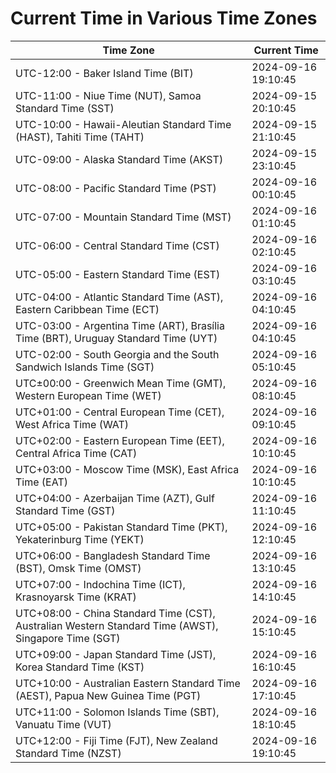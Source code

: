 # Current Time in Various Time Zones

| Time Zone | Current Time |
|-----------|--------------|
| UTC-12:00 - Baker Island Time (BIT) | 2024-09-16 19:10:45 |
| UTC-11:00 - Niue Time (NUT), Samoa Standard Time (SST) | 2024-09-15 20:10:45 |
| UTC-10:00 - Hawaii-Aleutian Standard Time (HAST), Tahiti Time (TAHT) | 2024-09-15 21:10:45 |
| UTC-09:00 - Alaska Standard Time (AKST) | 2024-09-15 23:10:45 |
| UTC-08:00 - Pacific Standard Time (PST) | 2024-09-16 00:10:45 |
| UTC-07:00 - Mountain Standard Time (MST) | 2024-09-16 01:10:45 |
| UTC-06:00 - Central Standard Time (CST) | 2024-09-16 02:10:45 |
| UTC-05:00 - Eastern Standard Time (EST) | 2024-09-16 03:10:45 |
| UTC-04:00 - Atlantic Standard Time (AST), Eastern Caribbean Time (ECT) | 2024-09-16 04:10:45 |
| UTC-03:00 - Argentina Time (ART), Brasília Time (BRT), Uruguay Standard Time (UYT) | 2024-09-16 04:10:45 |
| UTC-02:00 - South Georgia and the South Sandwich Islands Time (SGT) | 2024-09-16 05:10:45 |
| UTC±00:00 - Greenwich Mean Time (GMT), Western European Time (WET) | 2024-09-16 08:10:45 |
| UTC+01:00 - Central European Time (CET), West Africa Time (WAT) | 2024-09-16 09:10:45 |
| UTC+02:00 - Eastern European Time (EET), Central Africa Time (CAT) | 2024-09-16 10:10:45 |
| UTC+03:00 - Moscow Time (MSK), East Africa Time (EAT) | 2024-09-16 10:10:45 |
| UTC+04:00 - Azerbaijan Time (AZT), Gulf Standard Time (GST) | 2024-09-16 11:10:45 |
| UTC+05:00 - Pakistan Standard Time (PKT), Yekaterinburg Time (YEKT) | 2024-09-16 12:10:45 |
| UTC+06:00 - Bangladesh Standard Time (BST), Omsk Time (OMST) | 2024-09-16 13:10:45 |
| UTC+07:00 - Indochina Time (ICT), Krasnoyarsk Time (KRAT) | 2024-09-16 14:10:45 |
| UTC+08:00 - China Standard Time (CST), Australian Western Standard Time (AWST), Singapore Time (SGT) | 2024-09-16 15:10:45 |
| UTC+09:00 - Japan Standard Time (JST), Korea Standard Time (KST) | 2024-09-16 16:10:45 |
| UTC+10:00 - Australian Eastern Standard Time (AEST), Papua New Guinea Time (PGT) | 2024-09-16 17:10:45 |
| UTC+11:00 - Solomon Islands Time (SBT), Vanuatu Time (VUT) | 2024-09-16 18:10:45 |
| UTC+12:00 - Fiji Time (FJT), New Zealand Standard Time (NZST) | 2024-09-16 19:10:45 |
